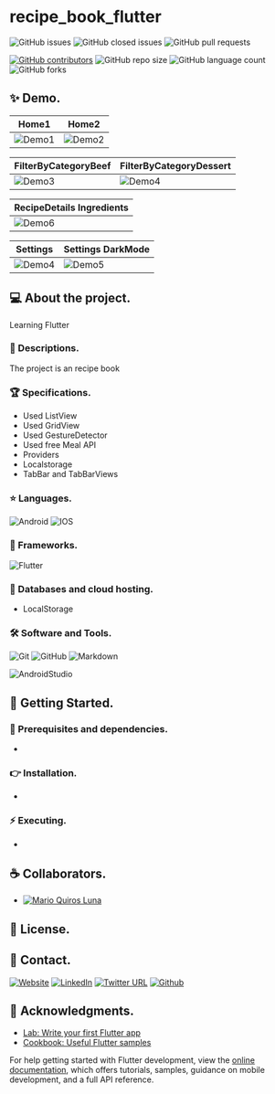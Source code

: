 # recipe_book_flutter

![GitHub issues](https://img.shields.io/github/issues/MarioQuirosLuna/Recipe_Book_Flutter)
![GitHub closed issues](https://img.shields.io/github/issues-closed/MarioQuirosLuna/Recipe_Book_Flutter)
![GitHub pull requests](https://img.shields.io/github/issues-pr/MarioQuirosLuna/Recipe_Book_Flutter)

[![GitHub contributors](https://img.shields.io/github/contributors/MarioQuirosLuna/Recipe_Book_Flutter.svg?color=blue)](https://github.com/MarioQuirosLuna/Recipe_Book_Flutter/network)
![GitHub repo size](https://img.shields.io/github/repo-size/MarioQuirosLuna/Recipe_Book_Flutter)
![GitHub language count](https://img.shields.io/github/languages/count/MarioQuirosLuna/Recipe_Book_Flutter)
![GitHub forks](https://img.shields.io/github/forks/MarioQuirosLuna/Recipe_Book_Flutter)

## ✨ Demo.

|Home1|Home2|
|--|--|
|![Demo1](https://github.com/MarioQuirosLuna/Recipe_Book_Flutter/blob/master/lib/assets/Demo/Home1.png?raw=true)|![Demo2](https://github.com/MarioQuirosLuna/Recipe_Book_Flutter/blob/master/lib/assets/Demo/Home2.png?raw=true)|

|FilterByCategoryBeef|FilterByCategoryDessert|
|--|--|
|![Demo3](https://github.com/MarioQuirosLuna/Recipe_Book_Flutter/blob/master/lib/assets/Demo/ByCategory1.png?raw=true)|![Demo4](https://github.com/MarioQuirosLuna/Recipe_Book_Flutter/blob/master/lib/assets/Demo/ByCategory2.png?raw=true)|

|RecipeDetails Ingredients|
|--|
|![Demo6](https://github.com/MarioQuirosLuna/Recipe_Book_Flutter/blob/master/lib/assets/Demo/DetailsIngredients.png?raw=true)|

|Settings|Settings DarkMode|
|--|--|
|![Demo4](https://github.com/MarioQuirosLuna/Recipe_Book_Flutter/blob/master/lib/assets/Demo/Settings1.png?raw=true)|![Demo5](https://github.com/MarioQuirosLuna/Recipe_Book_Flutter/blob/master/lib/assets/Demo/Settings2.png?raw=true)|

## 💻 About the project.

Learning Flutter

   ### 📜 Descriptions.
   
   The project is an recipe book
   
   ### 🏆 Specifications.
   
   - Used ListView
   - Used GridView
   - Used GestureDetector
   - Used free Meal API
   - Providers
   - Localstorage
   - TabBar and TabBarViews

   ### ⭐ Languages.
   
  ![Android](https://custom-icon-badges.herokuapp.com/badge/-Android-%233DDC84?style=flat&logo=Android&logoColor=white&labelColor=111)
  ![IOS](https://custom-icon-badges.herokuapp.com/badge/-IOS-%23007aff?style=flat&logo=IOS&logoColor=white&labelColor=111)

   ### 🎨 Frameworks.

  ![Flutter](https://custom-icon-badges.herokuapp.com/badge/-Flutter-%23042B59?style=flat&logo=flutter&logoColor=white&labelColor=111)
   
   ### 💾 Databases and cloud hosting.

  - LocalStorage
  
   ### 🛠️ Software and Tools.
   
  ![Git](https://custom-icon-badges.herokuapp.com/badge/-Git-%23F05032?style=flat&logo=git&logoColor=white&labelColor=111)
  ![GitHub](https://custom-icon-badges.herokuapp.com/badge/-GitHub-%23181717?style=flat&logo=github&logoColor=white&labelColor=111)
  ![Markdown](https://custom-icon-badges.herokuapp.com/badge/-Markdown-%23000000?style=flat&logo=Markdown&logoColor=white&labelColor=111)
  
  ![AndroidStudio](https://custom-icon-badges.herokuapp.com/badge/-AndroidStudio-%233DDC84?style=flat&logo=AndroidStudio&logoColor=white&labelColor=111)

## 🚀 Getting Started.

   ### 📌 Prerequisites and dependencies.
   
   - 

   ### 👉 Installation.
   
   - 

   ### ⚡ Executing.
   
   - 

## ☕ Collaborators.

* [![Mario Quiros Luna](https://custom-icon-badges.herokuapp.com/badge/-Mario%20Quirós%20Luna-%23181717?style=flat&logo=github&logoColor=white&labelColor=111)](https://github.com/MarioQuirosLuna)

## 📝 License.

## 💬 Contact.

[![Website](https://img.shields.io/website?label=Portfolio&up_color=%231E0A46&up_message=Mario%20Quiros%20Luna%20Dev&url=https%3A%2F%2Fmarioql-dev.vercel.app%2F)](https://marioql-dev.vercel.app/)
[![LinkedIn](https://custom-icon-badges.herokuapp.com/badge/-LinkedIn%20Mario%20Quirós%20Luna-%230A66C2?style=flat&logo=LinkedIn&logoColor=white&labelColor=111)](https://www.linkedin.com/in/mario-quir%C3%B3s-luna-dev-b99050206/)
[![Twitter URL](https://img.shields.io/twitter/url?label=Twitter%20%40MarioQuirosL&style=social&url=https%3A%2F%2Ftwitter.com%2FMarioQuirosL)](https://twitter.com/MarioQuirosL)
[![Github](https://img.shields.io/github/followers/MarioQuirosLuna?label=Github&style=social)](https://github.com/MarioQuirosLuna)

## 💜 Acknowledgments.

- [Lab: Write your first Flutter app](https://docs.flutter.dev/get-started/codelab)
- [Cookbook: Useful Flutter samples](https://docs.flutter.dev/cookbook)

For help getting started with Flutter development, view the
[online documentation](https://docs.flutter.dev/), which offers tutorials,
samples, guidance on mobile development, and a full API reference.
